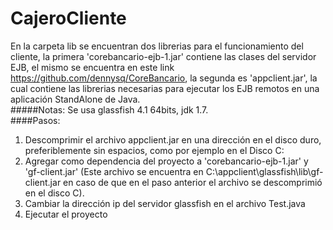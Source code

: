 # CajeroCliente<br/>
En la carpeta lib se encuentran dos librerias para el funcionamiento del cliente, la primera 'corebancario-ejb-1.jar' contiene las clases del servidor EJB, el mismo se encuentra en este link https://github.com/dennysq/CoreBancario, la segunda es 'appclient.jar', la cual contiene las librerias necesarias para ejecutar los EJB remotos en una aplicación StandAlone de Java.<br/>
#####Notas: 
Se usa glassfish 4.1 64bits, jdk 1.7.<br/>
####Pasos:<br/>
1) Descomprimir el archivo appclient.jar en una dirección en el disco duro, preferiblemente sin espacios, como por ejemplo en el Disco C:<br/>
2) Agregar como dependencia del proyecto a 'corebancario-ejb-1.jar' y 'gf-client.jar' (Este archivo se encuentra en C:\appclient\glassfish\lib\gf-client.jar en caso de que en el paso anterior el archivo se descomprimió en el disco C). <br/>
3) Cambiar la dirección ip del servidor glassfish en el archivo Test.java<br/>
4) Ejecutar el proyecto

